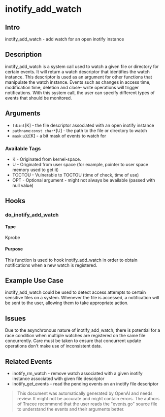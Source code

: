 
# inotify_add_watch

## Intro
inotify_add_watch - add watch for an open inotify instance

## Description
inotify_add_watch is a system call used to watch a given file or directory for certain events. It will return a watch descriptor that identifies the watch instance. This descriptor is used as an argument for other functions that manipulate the watch instance. Events such as changes in access time, modification time, deletion and close- write operations will trigger notifications. With this system call, the user can specify different types of events that should be monitored.

## Arguments
* `fd`:`int`[K] - the file descriptor associated with an open inotify instance
* `pathname`:`const char*`[U] - the path to the file or directory to watch
* `mask`:`u32`[K] - a bit mask of events to watch for

### Available Tags
* K - Originated from kernel-space.
* U - Originated from user space (for example, pointer to user space memory used to get it)
* TOCTOU - Vulnerable to TOCTOU (time of check, time of use)
* OPT - Optional argument - might not always be available (passed with null value)

## Hooks
### do_inotify_add_watch
#### Type
Kprobe
#### Purpose
This function is used to hook inotify_add_watch in order to obtain notifications when a new watch is registered.

## Example Use Case
inotify_add_watch could be used to detect access attempts to certain sensitive files on a system. Whenever the file is accessed, a notification will be sent to the user, allowing them to take appropriate action.

## Issues
Due to the asynchronous nature of inotify_add_watch, there is potential for a race condition when multiple watches are registered on the same file concurrently. Care must be taken to ensure that concurrent update operations don't make use of inconsistent data.

## Related Events
* inotify_rm_watch - remove watch associated with a given inotify instance associated with given file descriptor
* inotify_get_events - read the pending events on an inotify file descriptor

> This document was automatically generated by OpenAI and needs review. It might
> not be accurate and might contain errors. The authors of Tracee recommend that
> the user reads the "events.go" source file to understand the events and their
> arguments better.
